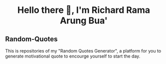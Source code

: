 <h1 align="center">Hello there 👋, I'm Richard Rama Arung Bua'</h1>

## Random-Quotes
This is repositories of my "Random Quotes Generator", a platform for you to generate motivational quote to encourge yourself to start the day.
